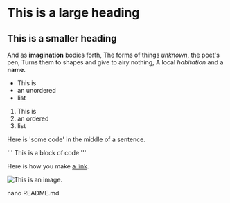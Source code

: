 # This is a large heading

## This is a smaller heading

And as **imagination** bodies forth,
The forms of things *unknown*, the poet's pen,
Turns them to shapes and give to airy nothing,
A local *habitation* and a **name**.

- This is
- an unordered
- list

1. This is
2. an ordered
3. list

Here is 'some code' in the middle of a sentence.

'''
This is
a block
of code
'''

Here is how you make [a link](https://www.google.com).

![This is an image.](https://bbts1.azureedge.net/images/p/full/2017/02/2b1bd188-8c10-47b8-bb79-e642930c4703.jpg)

nano README.md
